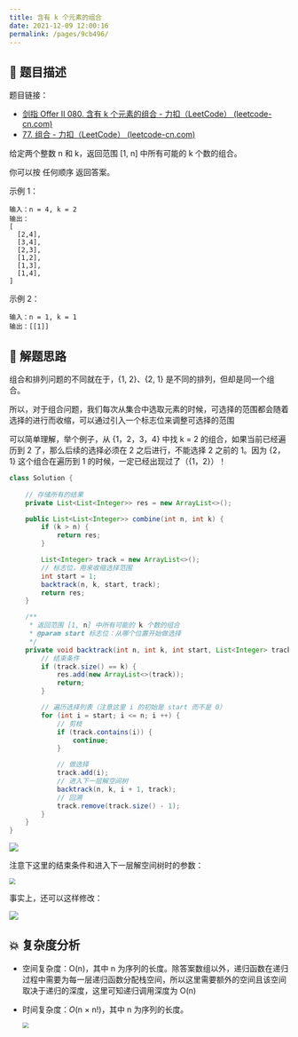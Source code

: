 ```yaml
---
title: 含有 k 个元素的组合
date: 2021-12-09 12:00:16
permalink: /pages/9cb496/
---
```


## 📃 题目描述

题目链接：

- [剑指 Offer II 080. 含有 k 个元素的组合 - 力扣（LeetCode） (leetcode-cn.com)](https://leetcode-cn.com/problems/uUsW3B/)
- [77. 组合 - 力扣（LeetCode） (leetcode-cn.com)](https://leetcode-cn.com/problems/combinations/)

给定两个整数 n 和 k，返回范围 [1, n] 中所有可能的 k 个数的组合。

你可以按 任何顺序 返回答案。

示例 1：

```
输入：n = 4, k = 2
输出：
[
  [2,4],
  [3,4],
  [2,3],
  [1,2],
  [1,3],
  [1,4],
]
```

示例 2：

```
输入：n = 1, k = 1
输出：[[1]]
```

## 🔔 解题思路

组合和排列问题的不同就在于，{1, 2}、{2, 1} 是不同的排列，但却是同一个组合。

所以，对于组合问题，我们每次从集合中选取元素的时候，可选择的范围都会随着选择的进行而收缩，可以通过引入一个标志位来调整可选择的范围

可以简单理解，举个例子，从 {1，2，3，4} 中找 k = 2 的组合，如果当前已经遍历到 2 了，那么后续的选择必须在 2 之后进行，不能选择 2 之前的 1。因为 {2， 1} 这个组合在遍历到 1 的时候，一定已经出现过了（{1，2}）！


```java
class Solution {
    
    // 存储所有的结果
    private List<List<Integer>> res = new ArrayList<>();

    public List<List<Integer>> combine(int n, int k) {
        if (k > n) {
            return res;
        }

        List<Integer> track = new ArrayList<>();
        // 标志位，用来收缩选择范围
        int start = 1;
        backtrack(n, k, start, track);
        return res;
    }

    /**
     * 返回范围 [1, n] 中所有可能的 k 个数的组合
     * @param start 标志位：从哪个位置开始做选择
     */
    private void backtrack(int n, int k, int start, List<Integer> track) {
        // 结束条件
        if (track.size() == k) {
            res.add(new ArrayList<>(track));
            return;
        }

        // 遍历选择列表（注意这里 i 的初始是 start 而不是 0）
        for (int i = start; i <= n; i ++) {
            // 剪枝
            if (track.contains(i)) {
                continue;
            }

            // 做选择
            track.add(i);
            // 进入下一层解空间树
            backtrack(n, k, i + 1, track);
            // 回溯
            track.remove(track.size() - 1);
        }
    }
}
```

![](https://cs-wiki.oss-cn-shanghai.aliyuncs.com/img/20211209121227.png)

注意下这里的结束条件和进入下一层解空间树时的参数：

<img src="https://cs-wiki.oss-cn-shanghai.aliyuncs.com/img/20211209121259.png" style="zoom:67%;" />

事实上，还可以这样修改：

![](https://cs-wiki.oss-cn-shanghai.aliyuncs.com/img/20211209121437.png)

## 💥 复杂度分析

- 空间复杂度：O(n)，其中 n 为序列的长度。除答案数组以外，递归函数在递归过程中需要为每一层递归函数分配栈空间，所以这里需要额外的空间且该空间取决于递归的深度，这里可知递归调用深度为 O(n)

- 时间复杂度：*O*(n × n!)，其中 n 为序列的长度。

  <img src="https://cs-wiki.oss-cn-shanghai.aliyuncs.com/img/20211207115728.png" style="zoom:67%;" />

